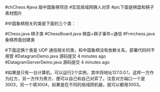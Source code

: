 #chChess
#java 版中国象棋项目
#实现局域网俩人对弈
#pic下面是棋盘和棋子素材图片

#中国象棋相关的类是下面的三个类：

#Chess.java	棋子类
#ChessBoard.java	棋盘+棋子事件+通信
#Frmchess.java    	象棋界面创建类

#下面这俩个类是 UDP 通信相关的类，和中国象棋没有依赖关系，部署代码时不用管
#DatagramDemo.java	源码提交	4 minutes ago
#DatagramServerDemo.java	源码提交	4 minutes ago

#如果是只有一台计算机，可以运行2个实例，其中将地址127.0.0.1，这样一方作为红方，另一方作为黑方，便可以自己和自己对弈了。注意对方端口一个是3003，另一个填3004，如果是在不同的局域网机器，就可以都用3003。
